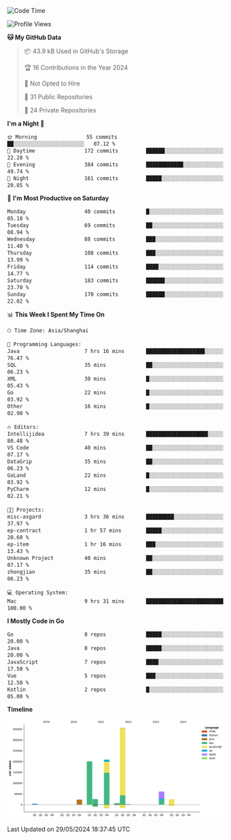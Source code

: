 <!--START_SECTION:waka-->
![Code Time](http://img.shields.io/badge/Code%20Time-2%2C390%20hrs%2059%20mins-blue)

![Profile Views](http://img.shields.io/badge/Profile%20Views-0-blue)

**🐱 My GitHub Data** 

> 📦 43.9 kB Used in GitHub's Storage 
 > 
> 🏆 16 Contributions in the Year 2024
 > 
> 🚫 Not Opted to Hire
 > 
> 📜 31 Public Repositories 
 > 
> 🔑 24 Private Repositories 
 > 
**I'm a Night 🦉** 

```text
🌞 Morning                55 commits          ██░░░░░░░░░░░░░░░░░░░░░░░   07.12 % 
🌆 Daytime                172 commits         ██████░░░░░░░░░░░░░░░░░░░   22.28 % 
🌃 Evening                384 commits         ████████████░░░░░░░░░░░░░   49.74 % 
🌙 Night                  161 commits         █████░░░░░░░░░░░░░░░░░░░░   20.85 % 
```
📅 **I'm Most Productive on Saturday** 

```text
Monday                   40 commits          █░░░░░░░░░░░░░░░░░░░░░░░░   05.18 % 
Tuesday                  69 commits          ██░░░░░░░░░░░░░░░░░░░░░░░   08.94 % 
Wednesday                88 commits          ███░░░░░░░░░░░░░░░░░░░░░░   11.40 % 
Thursday                 108 commits         ███░░░░░░░░░░░░░░░░░░░░░░   13.99 % 
Friday                   114 commits         ████░░░░░░░░░░░░░░░░░░░░░   14.77 % 
Saturday                 183 commits         ██████░░░░░░░░░░░░░░░░░░░   23.70 % 
Sunday                   170 commits         ██████░░░░░░░░░░░░░░░░░░░   22.02 % 
```


📊 **This Week I Spent My Time On** 

```text
🕑︎ Time Zone: Asia/Shanghai

💬 Programming Languages: 
Java                     7 hrs 16 mins       ███████████████████░░░░░░   76.47 % 
SQL                      35 mins             ██░░░░░░░░░░░░░░░░░░░░░░░   06.23 % 
XML                      30 mins             █░░░░░░░░░░░░░░░░░░░░░░░░   05.43 % 
Go                       22 mins             █░░░░░░░░░░░░░░░░░░░░░░░░   03.92 % 
Other                    16 mins             █░░░░░░░░░░░░░░░░░░░░░░░░   02.90 % 

🔥 Editors: 
Intellijidea             7 hrs 39 mins       ████████████████████░░░░░   80.48 % 
VS Code                  40 mins             ██░░░░░░░░░░░░░░░░░░░░░░░   07.17 % 
DataGrip                 35 mins             ██░░░░░░░░░░░░░░░░░░░░░░░   06.23 % 
GoLand                   22 mins             █░░░░░░░░░░░░░░░░░░░░░░░░   03.92 % 
PyCharm                  12 mins             █░░░░░░░░░░░░░░░░░░░░░░░░   02.21 % 

🐱‍💻 Projects: 
misc-asgard              3 hrs 36 mins       █████████░░░░░░░░░░░░░░░░   37.97 % 
ep-contract              1 hr 57 mins        █████░░░░░░░░░░░░░░░░░░░░   20.60 % 
ep-item                  1 hr 16 mins        ███░░░░░░░░░░░░░░░░░░░░░░   13.43 % 
Unknown Project          40 mins             ██░░░░░░░░░░░░░░░░░░░░░░░   07.17 % 
zhongjian                35 mins             ██░░░░░░░░░░░░░░░░░░░░░░░   06.23 % 

💻 Operating System: 
Mac                      9 hrs 31 mins       █████████████████████████   100.00 % 
```

**I Mostly Code in Go** 

```text
Go                       8 repos             █████░░░░░░░░░░░░░░░░░░░░   20.00 % 
Java                     8 repos             █████░░░░░░░░░░░░░░░░░░░░   20.00 % 
JavaScript               7 repos             ████░░░░░░░░░░░░░░░░░░░░░   17.50 % 
Vue                      5 repos             ███░░░░░░░░░░░░░░░░░░░░░░   12.50 % 
Kotlin                   2 repos             █░░░░░░░░░░░░░░░░░░░░░░░░   05.00 % 
```



**Timeline**

![Lines of Code chart](https://raw.githubusercontent.com/youtiaoguagua/youtiaoguagua/master/assets/bar_graph.png)


 Last Updated on 29/05/2024 18:37:45 UTC
<!--END_SECTION:waka-->